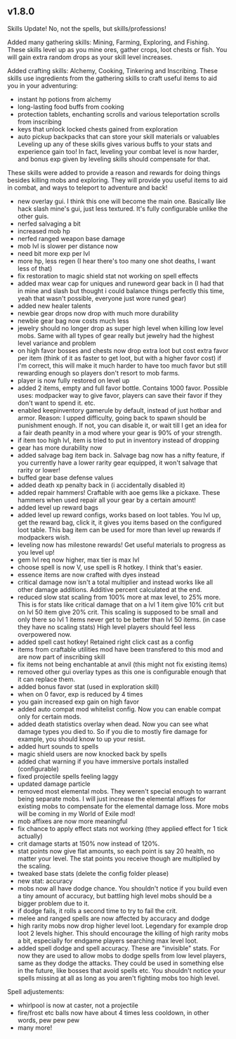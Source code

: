 ## v1.8.0


Skills Update! No, not the spells, but skills/professions!

Added many gathering skills: Mining, Farming, Exploring, and Fishing.
These skills level up as you mine ores, gather crops, loot chests or fish. 
You will gain extra random drops as your skill level increases.

Added crafting skills: Alchemy, Cooking, Tinkering and Inscribing.
These skills use ingredients from the gathering skills to craft useful items to aid you in your adventuring:
- instant hp potions from alchemy
- long-lasting food buffs from cooking
- protection tablets, enchanting scrolls and various teleportation scrolls from inscribing
- keys that unlock locked chests gained from exploration
- auto pickup backpacks that can store your skill materials or valuables
Leveling up any of these skills gives various buffs to your stats and experience gain too!
In fact, leveling your combat level is now harder, and bonus exp given by leveling skills should compensate for that.

These skills were added to provide a reason and rewards for doing things besides killing mobs and exploring.
They will provide you useful items to aid in combat, and ways to teleport to adventure and back!

* new overlay gui. I think this one will become the main one. 
Basically like hack slash mine's gui, just less textured.
It's fully configurable unlike the other guis.
* nerfed salvaging a bit
* increased mob hp
* nerfed ranged weapon base damage
* mob lvl is slower per distance now
* need bit more exp per lvl
* more hp, less regen (I hear there's too many one shot deaths, I want less of that)
* fix restoration to magic shield stat not working on spell effects
* added max wear cap for uniques and runeword gear back in (I had that in mine and slash but thought i could balance things perfectly this time, yeah that wasn't possible, everyone just wore runed gear)
* added new healer talents
* newbie gear drops now drop with much more durability
* newbie gear bag now costs much less
* jewelry should no longer drop as super high level when killing low level mobs. Same with all types of gear really but jewelry had the highest level variance and problem
* on high favor bosses and chests now drop extra loot but cost extra favor per item (think of it as faster to get loot, but with a higher favor cost)
if I'm correct, this will make it much harder to have too much favor but still rewarding enough so players don't resort to mob farms.
* player is now fully restored on level up
* added 2 items, empty and full favor bottle. Contains 1000 favor. 
Possible uses: modpacker way to give favor, players can save their favor if they don't want to spend it. etc.
* enabled keepinventory gamerule by default, instead of just hotbar and armor.
Reason: I upped difficulty, going back to spawn should be punishment enough.
 If not, you can disable it, or wait till I get an idea for a fair death peanlty in a mod where your gear is 90% of your strength.
* if item too high lvl, item is tried to put in inventory instead of dropping
* gear has more durability now
* added salvage bag item back in. 
Salvage bag now has a nifty feature, if you currently have a lower rarity gear equipped, it won't salvage that rarity or lower!
* buffed gear base defense values
* added death xp penalty back in (i accidentally disabled it)
* added repair hammers! Craftable with aoe gems like a pickaxe. These hammers when used repair all your gear by a certain amount!
* added level up reward bags
* added level up reward configs, works based on loot tables.
You lvl up, get the reward bag, click it, it gives you items based on the configured loot table.
This bag item can be used for more than level up rewards if modpackers wish.
* leveling now has milestone rewards! Get useful materials to progress as you level up!
* gem lvl req now higher, max tier is max lvl
* choose spell is now V, use spell is R hotkey. I think that's easier.
* essence items are now crafted with dyes instead
* critical damage now isn't a total multiplier and instead works like all other damage additions. Additive percent calculated at the end.
* reduced slow stat scaling from 100% more at max level, to 25% more.
This is for stats like critical damage that on a lvl 1 item give 10% crit but on lvl 50 item give 20% crit.
This scaling is supposed to be small and only there so lvl 1 items never get to be better than lvl 50 items. (in case they have no scaling stats)
High level players should feel less overpowered now.
* added spell cast hotkey! Retained right click cast as a config
* items from craftable utilities mod have been transfered to this mod and are now part of inscribing skill
* fix items not being enchantable at anvil (this might not fix existing items)
* removed other gui overlay types as this one is configurable enough that it can replace them. 
* added bonus favor stat (used in exploration skill)
* when on 0 favor, exp is reduced by 4 times
* you gain increased exp gain on high favor
* added auto compat mod whitelist config. 
Now you can enable compat only for certain mods.
* added death statistics overlay when dead. 
Now you can see what damage types you died to. 
So if you die to mostly fire damage for example, you should know to up your resist.
* added hurt sounds to spells
* magic shield users are now knocked back by spells
* added chat warning if you have immersive portals installed (configurable)
* fixed projectile spells feeling laggy
* updated damage particle
* removed most elemental mobs. They weren't special enough to warrant being separate mobs. 
I will just increase the elemental affixes for existing mobs to compensate for the elemental damage loss.
More mobs will be coming in my World of Exile mod!
* mob affixes are now more meaningful
* fix chance to apply effect stats not working (they applied effect for 1 tick actually)
* crit damage starts at 150% now instead of 120%.
* stat points now give flat amounts, so each point is say 20 health, no matter your level.
The stat points you receive though are multiplied by the scaling.
* tweaked base stats (delete the config folder please)
* new stat: accuracy
* mobs now all have dodge chance. You shouldn't notice if you build even a tiny amount of accuracy,
but battling high level mobs should be a bigger problem due to it.
* if dodge fails, it rolls a second time to try to fail the crit.
* melee and ranged spells are now affected by accuracy and dodge
* high rarity mobs now drop higher level loot. Legendary for example drop loot 2 levels higher.
This should encourage the killing of high rarity mobs a bit, especially for endgame players searching max level loot.
* added spell dodge and spell accuracy. These are "invisible" stats. 
For now they are used to allow mobs to dodge spells from low level players, same as they dodge the attacks.
They could be used in something else in the future, like bosses that avoid spells etc.
You shouldn't notice your spells missing at all as long as you aren't fighting mobs too high level.

Spell adjustements:
* whirlpool is now at caster, not a projectile
* fire/frost etc balls now have about 4 times less cooldown, in other words, pew pew pew
* many more!